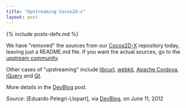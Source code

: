 ```yaml
---
title: "Upstreaming Cocos2d-x"
layout: post
---
```

{% include posts-defs.md %}

We have "removed" the sources from our [Cocos2D-X]()
repository today, leaving just a README.md file.
If you want the actual sources, go to the [upstream community](http://www.cocos2d-x.org/).

Other cases of "upstreaming" include
[libcurl](http://curl.haxx.se/),
[webkit](http://www.webkit.org/),
[Apache Cordova](http://incubator.apache.org/cordova/),
[jQuery](http://jquery.com/)
and
[Qt](http://gitorious.org/qt).

More details in the [DevBlog](http://devblog.blackberry.com/2012/06/upstreaming-contributions-cocos2dx/) post.

_Source_: [Eduardo Pelegri-Llopart], via [DevBlog](http://devblog.blackberry.com/2012/06/upstreaming-contributions-cocos2dx/), on June 11, 2012 

